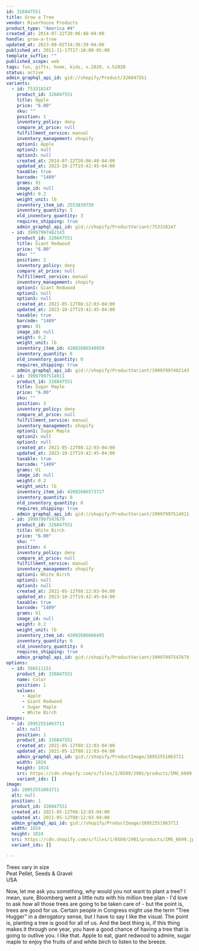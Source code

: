 ```yaml
---
id: 326847551
title: Grow a Tree
vendor: Riverhouse Products
product_type: "America #4"
created_at: 2014-07-22T20:06:48-04:00
handle: grow-a-tree
updated_at: 2023-08-02T14:36:39-04:00
published_at: 2011-11-17T17:10:00-05:00
template_suffix: ""
published_scope: web
tags: fun, gifts, home, kids, x.2020, x.h2020
status: active
admin_graphql_api_id: gid://shopify/Product/326847551
variants:
  - id: 753318247
    product_id: 326847551
    title: Apple
    price: "6.00"
    sku: ""
    position: 1
    inventory_policy: deny
    compare_at_price: null
    fulfillment_service: manual
    inventory_management: shopify
    option1: Apple
    option2: null
    option3: null
    created_at: 2014-07-22T20:06:48-04:00
    updated_at: 2023-10-27T19:42:45-04:00
    taxable: true
    barcode: "1409"
    grams: 91
    image_id: null
    weight: 0.2
    weight_unit: lb
    inventory_item_id: 2553839750
    inventory_quantity: 3
    old_inventory_quantity: 3
    requires_shipping: true
    admin_graphql_api_id: gid://shopify/ProductVariant/753318247
  - id: 39997997482143
    product_id: 326847551
    title: Giant Redwood
    price: "6.00"
    sku: ""
    position: 2
    inventory_policy: deny
    compare_at_price: null
    fulfillment_service: manual
    inventory_management: shopify
    option1: Giant Redwood
    option2: null
    option3: null
    created_at: 2021-05-12T08:12:03-04:00
    updated_at: 2023-10-27T19:42:45-04:00
    taxable: true
    barcode: "1409"
    grams: 91
    image_id: null
    weight: 0.2
    weight_unit: lb
    inventory_item_id: 42092686540959
    inventory_quantity: 0
    old_inventory_quantity: 0
    requires_shipping: true
    admin_graphql_api_id: gid://shopify/ProductVariant/39997997482143
  - id: 39997997514911
    product_id: 326847551
    title: Sugar Maple
    price: "6.00"
    sku: ""
    position: 3
    inventory_policy: deny
    compare_at_price: null
    fulfillment_service: manual
    inventory_management: shopify
    option1: Sugar Maple
    option2: null
    option3: null
    created_at: 2021-05-12T08:12:03-04:00
    updated_at: 2023-10-27T19:42:45-04:00
    taxable: true
    barcode: "1409"
    grams: 91
    image_id: null
    weight: 0.2
    weight_unit: lb
    inventory_item_id: 42092686573727
    inventory_quantity: 0
    old_inventory_quantity: 0
    requires_shipping: true
    admin_graphql_api_id: gid://shopify/ProductVariant/39997997514911
  - id: 39997997547679
    product_id: 326847551
    title: White Birch
    price: "6.00"
    sku: ""
    position: 4
    inventory_policy: deny
    compare_at_price: null
    fulfillment_service: manual
    inventory_management: shopify
    option1: White Birch
    option2: null
    option3: null
    created_at: 2021-05-12T08:12:03-04:00
    updated_at: 2023-10-27T19:42:45-04:00
    taxable: true
    barcode: "1409"
    grams: 91
    image_id: null
    weight: 0.2
    weight_unit: lb
    inventory_item_id: 42092686606495
    inventory_quantity: 0
    old_inventory_quantity: 0
    requires_shipping: true
    admin_graphql_api_id: gid://shopify/ProductVariant/39997997547679
options:
  - id: 386511151
    product_id: 326847551
    name: Color
    position: 1
    values:
      - Apple
      - Giant Redwood
      - Sugar Maple
      - White Birch
images:
  - id: 28952551063711
    alt: null
    position: 1
    product_id: 326847551
    created_at: 2021-05-12T08:12:03-04:00
    updated_at: 2021-05-12T08:12:03-04:00
    admin_graphql_api_id: gid://shopify/ProductImage/28952551063711
    width: 1024
    height: 1024
    src: https://cdn.shopify.com/s/files/1/0589/2901/products/IMG_6699.jpg?v=1620821523
    variant_ids: []
image:
  id: 28952551063711
  alt: null
  position: 1
  product_id: 326847551
  created_at: 2021-05-12T08:12:03-04:00
  updated_at: 2021-05-12T08:12:03-04:00
  admin_graphql_api_id: gid://shopify/ProductImage/28952551063711
  width: 1024
  height: 1024
  src: https://cdn.shopify.com/s/files/1/0589/2901/products/IMG_6699.jpg?v=1620821523
  variant_ids: []

---
```


Trees vary in size  
Peat Pellet, Seeds & Gravel  
USA

Now, let me ask you something, why would you not want to plant a tree? I mean, sure, Bloomberg went a little nuts with his million tree plan - I'd love to ask how all those trees are going to be taken care of - but the point is, trees are good for us. Certain people in Congress might use the term "Tree Hugger" in a derogatory sense, but I have to say I like the visual. The point is, planting a tree is good for all of us. And the best thing is, if this thing makes it through one year, you have a good chance of having a tree that is going to outlive you. I like that. Apple to eat, giant redwood to admire, sugar maple to enjoy the fruits of and white birch to listen to the breeze.